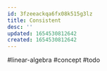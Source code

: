 ```yaml
---
id: 3fzeeackqa6fx08k515g3lz
title: Consistent
desc: ''
updated: 1654530812642
created: 1654530812642
---
```

#linear-algebra #concept #todo
